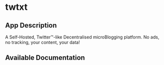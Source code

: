 # twtxt

## App Description

A Self-Hosted, Twitter™-like Decentralised microBlogging platform. No ads, no tracking, your content, your data!

## Available Documentation


